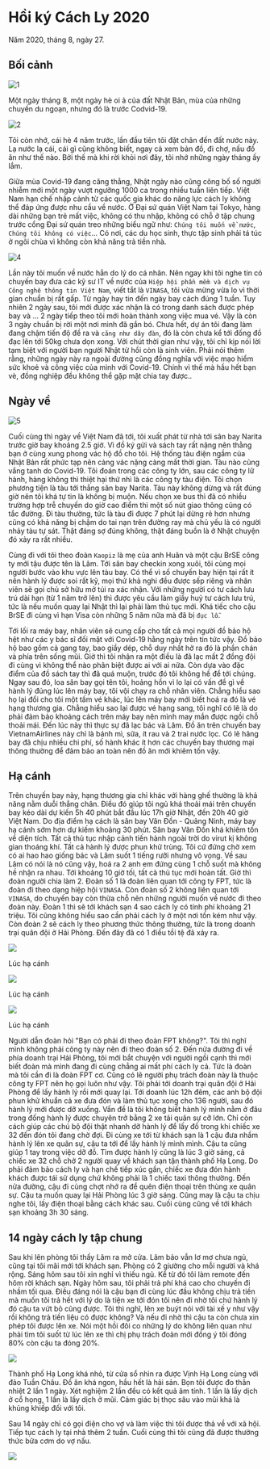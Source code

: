 # Hồi ký Cách Ly 2020

Năm 2020, tháng 8, ngày 27.

## Bối cảnh

![1](1.jpg)

Một ngày tháng 8, một ngày hè oi ả của đất Nhật Bản, mùa của những chuyến du ngoạn, nhưng đó là trước Codvid-19.

![2](2.jpg)

Tôi còn nhớ, cái hè 4 năm trước, lần đầu tiên tôi đặt chân đến đất nước này. Lạ nước lạ cái, cái gì cũng không biết, ngay cả xem bản đồ, đi chợ, nấu đồ ăn như thế nào. Bởi thế mà khi rời khỏi nơi đây, tôi nhớ những ngày tháng ấy lắm.

Giữa mùa Covid-19 đang căng thẳng, Nhật ngày nào cũng công bố số người nhiễm mới một ngày vượt ngưỡng 1000 ca trong nhiều tuần liên tiếp. Việt Nam hạn chế nhập cảnh từ các quốc gia khác do năng lực cách ly không thể đáp ứng được nhu cầu về nước. Ở Đại sứ quán Việt Nam tại Tokyo, hàng dài những bạn trẻ mất việc, không có thu nhập, không có chỗ ở tập chung trước cổng Đại sứ quán treo những biểu ngữ như: `Chúng tôi muốn về nước`, `Chúng tôi không có việc`... Có nơi, các du học sinh, thực tập sinh phải tá túc ở ngôi chùa vì không còn khả năng trả tiền nhà.

![4](4.jpg)

Lần này tôi muốn về nước hẳn do lý do cá nhân. Nên ngay khi tôi nghe tin có chuyến bay đưa các kỹ sư IT về nước của `Hiệp hội phần mềm và dịch vụ Công nghệ thông tin Việt Nam`, viết tắt là `VINASA`, tôi vừa mừng vừa lo vì thời gian chuẩn bị rất gấp. Từ ngày hay tin đến ngày bay cách đúng 1 tuần. Tuy nhiên 2 ngày sau, tôi mới được xác nhận là có trong danh sách được phép bay và ... 2 ngày tiếp theo tôi mới hoàn thành xong việc mua vé. Vậy là còn 3 ngày chuẩn bị rời một nơi mình đã gắn bó. Chưa hết, dự án tôi đang làm đang chậm tiến độ đề ra và `căng như dây đàn`, đó là còn chưa kể tới đống đồ đạc lên tới 50kg chưa dọn xong. Với chút thời gian như vậy, tôi chỉ kịp nói lời tạm biệt với người bạn người Nhật từ hồi còn là sinh viên. Phải nói thêm rằng, những ngày này ra ngoài đường cũng đồng nghĩa với việc mạo hiểm sức khoẻ và công việc của mình với Covid-19. Chính vì thế mà hầu hết bạn vè, đồng nghiệp đều không thể gặp mặt chia tay được..

## Ngày về

![5](5.jpg)

Cuối cùng thì ngày về Việt Nam đã tới, tôi xuất phát từ nhà tới sân bay Narita trước giờ bay khoảng 2.5 giờ. Vì đồ ký gửi và sách tay rất nặng nên thằng bạn ở cùng xung phong vác hộ đồ cho tôi. Hệ thống tàu điện ngầm của Nhật Bản rất phức tạp nên càng vác nặng càng mất thời gian. Tàu nào cũng vắng tanh do Covid-19. Tôi đoán trong các công ty lớn, sau các công ty lữ hành, hàng không thì thiệt hại thứ nhì là các công ty tàu điện. Tôi chọn phương tiện là tàu tới thẳng sân bay Narita. Tàu này không dừng và rất đúng giờ nên tôi khá tự tin là không bị muộn. Nếu chọn xe bus thì đã có nhiều trường hợp trễ chuyến do giờ cao điểm thì một số nút giao thông cũng có tắc đường. Đi tàu thường, tức là tàu đi được 7 phút lại dừng rẻ hơn nhưng cũng có khả năng bị chậm do tai nạn trên đường ray mà chủ yếu là có người nhảy tàu tự sát. Thật đáng sợ đúng không, thật đáng buồn là ở Nhật chuyện đó xảy ra rất nhiều.

Cùng đi với tôi theo đoàn `Kaopiz` là mẹ của anh Huân và một cậu BrSE công ty mới tậu được tên là Lâm. Tới sân bay checkin xong xuôi, tôi cùng mọi người bước vào khu vực lên tàu bay. Có thể vì số chuyến bay hiện tại rất ít nên hành lý được soi rất kỹ, mọi thứ khả nghi đều được sếp riêng và nhân viên sẽ gọi chủ sở hữu mở túi ra xác nhận. Với những người có tư cách lưu trú dài hạn (từ 1 năm trở lên) thì được yêu cầu làm giấy huỷ tư cách lưu trú, tức là nếu muốn quay lại Nhật thì lại phải làm thủ tục mới. Khá tiếc cho cậu BrSE đi cùng vì hạn Visa còn những 5 năm nữa mà đã bị `đục lỗ`.

Tới lối ra máy bay, nhân viên sẽ cung cấp cho tất cả mọi người đồ bảo hộ hệt như các y bác sĩ đối mặt với Covid-19 hằng ngày trên tin tức vậy. Đồ bảo hộ bao gồm cả gang tay, bao giầy dép, chỗ duy nhất hở ra đó là phần chán và phía trên sống mũi. Giờ thì tôi nhận ra một điều là đã lạc mất 2 đồng đội đi cùng vì không thể nào phân biệt được ai với ai nữa. Còn dựa vào đặc điểm của đồ sách tay thì đã quá muộn, trước đó tôi không hề để tới chúng. Ngay sau đó, loa sân bay gọi tên tôi, hoảng hồn vì lo lại có vấn đề gì về hành lý đúng lúc lên máy bay, tôi vội chạy ra chỗ nhân viên. Chẳng hiểu sao họ lại đổi cho tôi một tấm vé khác, lúc lên máy bay mới biết hoá ra đó là vé hạng thương gia. Chẳng hiểu sao lại được vé hạng sang, tôi nghĩ có lẽ là do phải đảm bảo khoảng cách trên máy bay nên mình may mắn được ngồi chỗ thoải mái. Đến lúc này thì thực sự đã lạc bác và Lâm. Đồ ăn trên chuyến bay VietnamAirlines này chỉ là bánh mì, sữa, ít rau và 2 trai nước lọc. Có lẽ hãng bay đã chịu nhiều chi phí, số hành khác ít hơn các chuyến bay thương mại thông thường để đảm bảo an toàn nên đồ ăn mới khiêm tốn vậy.

## Hạ cánh

Trên chuyến bay này, hạng thương gia chỉ khác với hàng ghế thường là khả năng nằm duỗi thẳng chân. Điều đó giúp tôi ngủ khá thoải mái trên chuyến bay kéo dài dự kiến 5h 40 phút bắt đầu lúc 17h giờ Nhật, đến 20h 40 giờ Việt Nam. Do địa điểm hạ cách là sân bay Vân Đồn - Quảng Ninh, máy bay hạ cánh sớm hơn dự kiếm khoảng 30 phút. Sân bay Vân Đồn khá khiêm tốn về diện tích. Tất cả thủ tục nhập cảnh tiến hành ngoài trời do virut kị không gian thoáng khí. Tất cả hành lý được phun khử trùng. Tôi cứ đứng chờ xem có ai hao hao giống bác và Lâm suốt 1 tiếng rưỡi nhưng vô vọng. Về sau Lâm có nói là nó cũng vậy, hoá ra 2 anh em đứng cùng 1 chỗ suốt mà không hề nhận ra nhau. Tới khoảng 10 giờ tối, tất cả thủ tục mới hoàn tất. Giờ thì đoàn người chia làm 2. Đoàn số 1 là đoàn liên quan tới công ty FPT, tức là đoàn đi theo dạng hiệp hội `VINASA`. Còn đoàn số 2 không liên quan tới `VINASA`, do chuyến bay còn thừa chỗ nên những người muốn về nước đi theo đoàn này. Đoàn 1 thì sẽ tới khách sạn 4 sao cách ly có tính phí khoảng 21 triệu. Tôi cũng không hiểu sao cần phải cách ly ở một nơi tốn kém như vậy. Còn đoàn 2 sẽ cách ly theo phương thức thông thường, tức là trong doanh trại quân đội ở Hải Phòng. Đến đây đã có 1 điều tồi tệ đã xảy ra.

![](6.jpg)

Lúc hạ cánh

![](7.jpg)

Lúc hạ cánh

![](8.jpg)

Lúc hạ cánh

Người dẫn đoàn hỏi "Bạn có phải đi theo đoàn FPT không?". Tôi thì nghĩ mình không phải công ty này nên đi theo đoàn số 2. Đến nửa đường đi về phía doanh trại Hải Phòng, tôi mới bắt chuyện với người ngồi cạnh thì mới biết đoàn mà mình đang đi cùng chẳng ai mất phí cách ly cả. Tức là đoàn mà tôi cần đi là đoàn FPT cơ. Cũng có lẽ người phụ trách đoàn này là thuộc công ty FPT nên họ gọi luôn như vậy. Tôi phải tới doanh trại quân đội ở Hải Phòng để lấy hành lý rồi mới quay lại. Tới doanh lúc 12h đêm, các anh bộ đội phun khử khuẩn cả xe đưa đón và làm thủ tục xong cho 136 người, sau đó hành lý mới được dỡ xuống. Vấn đề là tôi không biết hành lý mình nằm ở đâu trong đống hành lý được chuyên trở bằng 2 xe tải quân sự cỡ lớn. Chỉ còn cách giúp các chú bộ đội thật nhanh dỡ hành lý để lấy đồ trong khi chiếc xe 32 đến đón tôi đang chờ đợi. Đi cùng xe tới từ khách sạn là 1 cậu đưa nhầm hành lý lên xe quân sự, cậu ta tới để lấy hành lý mình mình. Cậu ta cũng giúp 1 tay trong việc dỡ đồ. Tìm được hành lý cũng là lúc 3 giờ sáng, cả chiếc xe 32 chỗ chở 2 người quay về khách sạn tận thành phố Hạ Long. Do phải đảm bảo cách ly và hạn chế tiếp xúc gần, chiếc xe đưa đón hành khách được tái sử dụng chứ không phải là 1 chiếc taxi thông thường. Đến nửa đường, cậu đi cùng chợt nhớ ra để quên điện thoại trên thùng xe quân sự. Cậu ta muốn quay lại Hải Phòng lúc 3 giờ sáng. Cũng may là cậu ta chịu nghe tôi, lấy điện thoại bằng cách khác sau. Cuối cùng cũng về tới khách sạn khoảng 3h 30 sáng.

## 14 ngày cách ly tập chung

Sau khi lên phòng tôi thấy Lâm ra mở cửa. Lâm bảo vẫn lơ mơ chưa ngủ, cũng tại tôi mãi mới tới khách sạn. Phòng có 2 giường cho mỗi người và khá rộng. Sáng hôm sau tôi xin nghỉ vì thiếu ngủ. Kể từ đó tôi làm remote đến hôm rời khách sạn. Ngày hôm sau, tôi phải trả phí khá cao cho chuyến đi nhầm tối qua. Điều đáng nói là cậu bạn đi cùng lúc đầu không chịu trả tiền mà muốn tôi trả hết với lý do là tiện xe tới đón tôi nên đi nhờ tôi chứ hành lý đó cậu ta vứt bỏ cũng được. Tôi thì nghĩ, lên xe buýt nói với tài xế y như vậy rồi không trả tiền liệu có được không? Và nếu đi nhờ thì cậu ta còn chưa xin phép tôi được lên xe. Nói một hồi đôi co những lý do không liên quan như phải tìm tôi suốt từ lúc lên xe thì chị phụ trách đoàn mới đồng ý tôi đóng 80% còn cậu ta đóng 20%.

![](9.jpg)

Thành phố Hạ Long khá nhỏ, từ cửa sổ nhìn ra được Vịnh Hạ Long cùng với đảo Tuần Châu. Đồ ăn khá ngon, hầu hết là hải sản. Bọn tôi được đo thân nhiệt 2 lần 1 ngày. Xét nghiệm 2 lần đều có kết quả âm tính. 1 lần là lấy dịch ở cổ họng, 1 lần là lấy dịch ở mũi. Cảm giác bị thọc sâu vào mũi khá là khủng khiếp đối với tôi.

Sau 14 ngày chỉ có gọi điện cho vợ và làm việc thì tôi được thả về với xã hội. Tiếp tục cách ly tại nhà thêm 2 tuần. Cuối cùng thì tôi cũng đã được thưởng thức bữa cơm do vợ nấu.

![](10.png)
